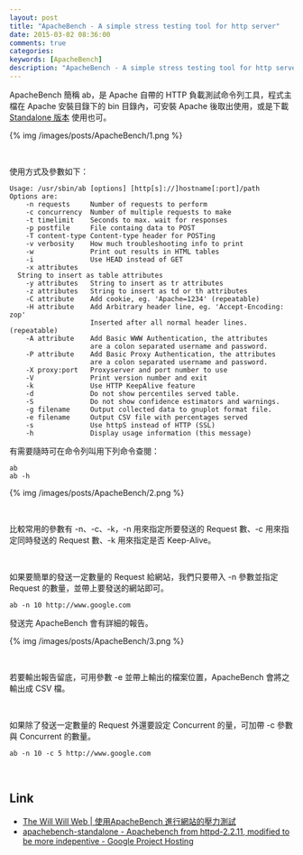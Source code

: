 ```yaml
---
layout: post
title: "ApacheBench - A simple stress testing tool for http server"
date: 2015-03-02 08:36:00
comments: true
categories: 
keywords: [ApacheBench]
description: "ApacheBench - A simple stress testing tool for http server"
---
```


ApacheBench 簡稱 ab，是 Apache 自帶的 HTTP 負載測試命令列工具，程式主檔在 Apache 安裝目錄下的 bin 目錄內，可安裝 Apache 後取出使用，或是下載 [Standalone 版本](https://code.google.com/p/apachebench-standalone/) 使用也可。  

<!-- More -->

{% img /images/posts/ApacheBench/1.png %}

<br/>


使用方式及參數如下：  

    Usage: /usr/sbin/ab [options] [http[s]://]hostname[:port]/path
    Options are:
        -n requests     Number of requests to perform
        -c concurrency  Number of multiple requests to make
        -t timelimit    Seconds to max. wait for responses
        -p postfile     File containg data to POST
        -T content-type Content-type header for POSTing
        -v verbosity    How much troubleshooting info to print
        -w              Print out results in HTML tables
        -i              Use HEAD instead of GET
        -x attributes 
      String to insert as table attributes
        -y attributes   String to insert as tr attributes
        -z attributes   String to insert as td or th attributes
        -C attribute    Add cookie, eg. 'Apache=1234' (repeatable)
        -H attribute    Add Arbitrary header line, eg. 'Accept-Encoding: zop'
                        Inserted after all normal header lines. (repeatable)
        -A attribute    Add Basic WWW Authentication, the attributes
                        are a colon separated username and password.
        -P attribute    Add Basic Proxy Authentication, the attributes
                        are a colon separated username and password.
        -X proxy:port   Proxyserver and port number to use
        -V              Print version number and exit
        -k              Use HTTP KeepAlive feature
        -d              Do not show percentiles served table.
        -S              Do not show confidence estimators and warnings.
        -g filename     Output collected data to gnuplot format file.
        -e filename     Output CSV file with percentages served
        -s              Use httpS instead of HTTP (SSL)
        -h              Display usage information (this message)


有需要隨時可在命令列叫用下列命令查閱：   

    ab
    ab -h
    

{% img /images/posts/ApacheBench/2.png %}

<br/>


比較常用的參數有 -n、-c、-k，-n 用來指定所要發送的 Request 數、-c 用來指定同時發送的 Request 數、-k 用來指定是否 Keep-Alive。  

<br/>


如果要簡單的發送一定數量的 Request 給網站，我們只要帶入 -n 參數並指定 Request 的數量，並帶上要發送的網站即可。  

    ab -n 10 http://www.google.com


發送完 ApacheBench 會有詳細的報告。  

{% img /images/posts/ApacheBench/3.png %}

<br/>


若要輸出報告留底，可用參數 -e 並帶上輸出的檔案位置，ApacheBench 會將之輸出成 CSV 檔。  

<br/>


如果除了發送一定數量的 Request 外還要設定 Concurrent 的量，可加帶 -c 參數與 Concurrent 的數量。  

    ab -n 10 -c 5 http://www.google.com

<Br/>


Link
----
* [The Will Will Web | 使用ApacheBench 進行網站的壓力測試]( http://blog.miniasp.com/post/2008/06/Using-ApacheBench-ab-to-to-Web-stress-test.aspx )
* [apachebench-standalone - Apachebench from httpd-2.2.11, modified to be more indepentive - Google Project Hosting](https://code.google.com/p/apachebench-standalone/)

